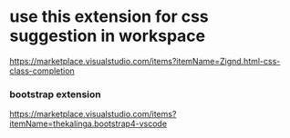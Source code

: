 # use this extension for css suggestion in workspace
https://marketplace.visualstudio.com/items?itemName=Zignd.html-css-class-completion


### bootstrap extension
https://marketplace.visualstudio.com/items?itemName=thekalinga.bootstrap4-vscode
